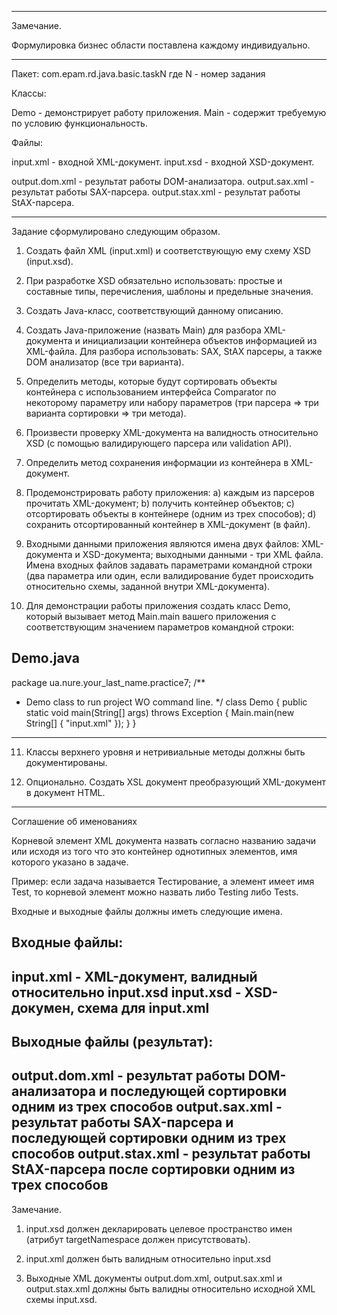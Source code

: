 -------------------------------------------------------

Замечание.

Формулировка бизнес области поставлена каждому индивидуально.

-------------------------------------------------------

Пакет: com.epam.rd.java.basic.taskN
где N - номер задания

Классы:

Demo - демонстрирует работу приложения.
Main - содержит требуемую по условию функциональность.

Файлы:

input.xml - входной XML-документ.
input.xsd - входной XSD-документ.

output.dom.xml - результат работы DOM-анализатора.
output.sax.xml - результат работы SAX-парсера.
output.stax.xml - результат работы StAX-парсера.

-------------------------------------------------------

Задание сформулировано следующим образом.

1. Создать файл XML (input.xml) и соответствующую ему схему XSD (input.xsd).

2. При разработке XSD обязательно использовать:
   простые и составные типы, перечисления, шаблоны и предельные значения.

3. Создать Java-класс, соответствующий данному описанию.

4. Создать Java-приложение (назвать Main) для разбора XML-документа и
   инициализации контейнера объектов информацией из XML-файла.
   Для разбора использовать: SAX, StAX парсеры, а также DOM анализатор (все три варианта).

5. Определить методы, которые будут сортировать объекты контейнера
   с использованием интерфейса Comparator по некоторому параметру или набору параметров
   (три парсера => три варианта сортировки => три метода).

6. Произвести проверку XML-документа на валидность относительно XSD
   (с помощью валидирующего парсера или validation API).

7. Определить метод сохранения информации из контейнера в XML-документ.

8. Продемонстрировать работу приложения:
   a) каждым из парсеров прочитать XML-документ;
   b) получить контейнер объектов;
   c) отсортировать объекты в контейнере (одним из трех способов);
   d) сохранить отсортированный контейнер в XML-документ (в файл).

9. Входными данными приложения являются имена двух файлов:
   XML-документа и XSD-документа;
   выходными данными - три XML файла.
   Имена входных файлов задавать параметрами командной строки
   (два параметра или один, если валидирование будет происходить относительно схемы,
   заданной внутри XML-документа).

10. Для демонстрации работы приложения создать класс Demo,
    который вызывает метод Main.main вашего приложения с соответствующим значением
    параметров командной строки:

Demo.java
-------------------------------------------------------
package ua.nure.your_last_name.practice7;
/**
* Demo class to run project WO command line.
  */
  class Demo {
  public static void main(String[] args) throws Exception {
  Main.main(new String[] { "input.xml" });
  }
  }
-------------------------------------------------------

11. Классы верхнего уровня и нетривиальные методы должны быть документированы.

12. Опционально. Создать XSL документ преобразующий XML-документ в документ HTML.

_______________________

Соглашение об именованиях

Корневой элемент XML документа назвать согласно названию задачи или
исходя из того что это контейнер однотипных элементов, имя которого указано в задаче.

Пример: если задача называется Тестирование, а элемент имеет имя Test,
то корневой элемент можно назвать либо Testing либо Tests.

Входные и выходные файлы должны иметь следующие имена.

Входные файлы:
-------------------------------------------------------
input.xml - XML-документ, валидный относительно input.xsd
input.xsd - XSD-докумен, схема для input.xml
-------------------------------------------------------

Выходные файлы (результат):
-------------------------------------------------------
output.dom.xml - результат работы DOM-анализатора и последующей сортировки одним из трех способов
output.sax.xml - результат работы SAX-парсера и последующей сортировки одним из трех способов
output.stax.xml - результат работы StAX-парсера после сортировки одним из трех способов
-------------------------------------------------------

Замечание.

1. input.xsd должен декларировать целевое пространство имен (атрибут targetNamespace должен присутствовать).

2. input.xml должен быть валидным относительно input.xsd

3. Выходные XML документы output.dom.xml, output.sax.xml и output.stax.xml должны быть валидны
   относительно исходной XML схемы input.xsd.
